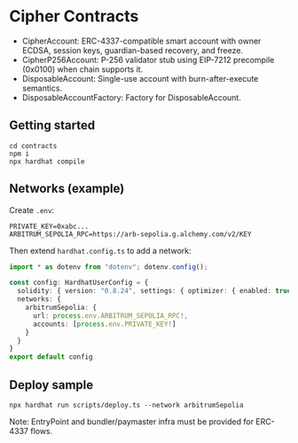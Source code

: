 # Cipher Contracts

- CipherAccount: ERC-4337-compatible smart account with owner ECDSA, session keys, guardian-based recovery, and freeze.
- CipherP256Account: P-256 validator stub using EIP-7212 precompile (0x0100) when chain supports it.
- DisposableAccount: Single-use account with burn-after-execute semantics.
- DisposableAccountFactory: Factory for DisposableAccount.

## Getting started

```
cd contracts
npm i
npx hardhat compile
```

## Networks (example)

Create `.env`:

```
PRIVATE_KEY=0xabc...
ARBITRUM_SEPOLIA_RPC=https://arb-sepolia.g.alchemy.com/v2/KEY
```

Then extend `hardhat.config.ts` to add a network:

```ts
import * as dotenv from "dotenv"; dotenv.config();

const config: HardhatUserConfig = {
  solidity: { version: "0.8.24", settings: { optimizer: { enabled: true, runs: 200 } } },
  networks: {
    arbitrumSepolia: {
      url: process.env.ARBITRUM_SEPOLIA_RPC!,
      accounts: [process.env.PRIVATE_KEY!]
    }
  }
}
export default config
```

## Deploy sample

```
npx hardhat run scripts/deploy.ts --network arbitrumSepolia
```

Note: EntryPoint and bundler/paymaster infra must be provided for ERC-4337 flows.
